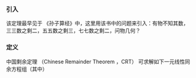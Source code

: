 ### 引入

该定理最早见于 《孙子算经》中，这里用该书中的问题来引入：有物不知其数，三三数之剩二，五五数之剩三，七七数之剩二，问物几何？

### 定义

中国剩余定理 （Chinese Remainder Theorem ，CRT） 可求解如下一元线性同余方程组（其中）